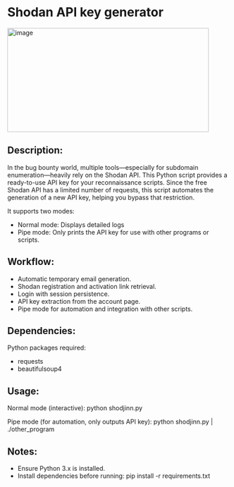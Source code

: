 Shodan API key generator
========================

<img width="457" height="236" alt="image" src="https://github.com/user-attachments/assets/4c6f4101-2619-40a2-be1e-20f4a4c6f807" />

Description:
------------
In the bug bounty world, multiple tools—especially for subdomain enumeration—heavily rely on the Shodan API. This Python script provides a ready-to-use API key for your reconnaissance scripts. Since the free Shodan API has a limited number of requests, this script automates the generation of a new API key, helping you bypass that restriction.

It supports two modes:
- Normal mode: Displays detailed logs
- Pipe mode: Only prints the API key for use with other programs or scripts.

Workflow:
---------
- Automatic temporary email generation.
- Shodan registration and activation link retrieval.
- Login with session persistence.
- API key extraction from the account page.
- Pipe mode for automation and integration with other scripts.

Dependencies:
-------------
Python packages required:
- requests
- beautifulsoup4

Usage:
------
Normal mode (interactive):
    python shodjinn.py

Pipe mode (for automation, only outputs API key):
    python shodjinn.py | ./other_program

Notes:
------
- Ensure Python 3.x is installed.
- Install dependencies before running:
    pip install -r requirements.txt
